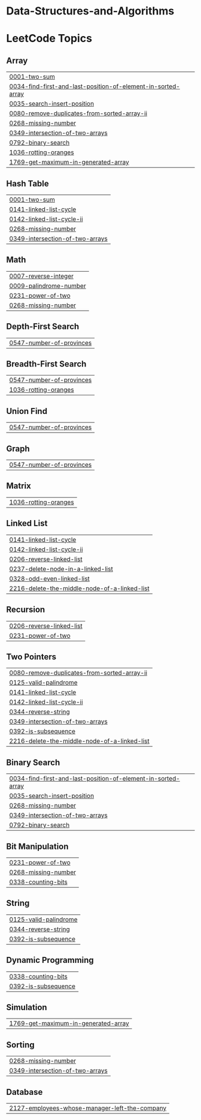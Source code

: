 # Data-Structures-and-Algorithms
<!---LeetCode Topics Start-->
# LeetCode Topics
## Array
|  |
| ------- |
| [0001-two-sum](https://github.com/TapItNinja/Data-Structures-and-Algorithms/tree/master/0001-two-sum) |
| [0034-find-first-and-last-position-of-element-in-sorted-array](https://github.com/TapItNinja/Data-Structures-and-Algorithms/tree/master/0034-find-first-and-last-position-of-element-in-sorted-array) |
| [0035-search-insert-position](https://github.com/TapItNinja/Data-Structures-and-Algorithms/tree/master/0035-search-insert-position) |
| [0080-remove-duplicates-from-sorted-array-ii](https://github.com/TapItNinja/Data-Structures-and-Algorithms/tree/master/0080-remove-duplicates-from-sorted-array-ii) |
| [0268-missing-number](https://github.com/TapItNinja/Data-Structures-and-Algorithms/tree/master/0268-missing-number) |
| [0349-intersection-of-two-arrays](https://github.com/TapItNinja/Data-Structures-and-Algorithms/tree/master/0349-intersection-of-two-arrays) |
| [0792-binary-search](https://github.com/TapItNinja/Data-Structures-and-Algorithms/tree/master/0792-binary-search) |
| [1036-rotting-oranges](https://github.com/TapItNinja/Data-Structures-and-Algorithms/tree/master/1036-rotting-oranges) |
| [1769-get-maximum-in-generated-array](https://github.com/TapItNinja/Data-Structures-and-Algorithms/tree/master/1769-get-maximum-in-generated-array) |
## Hash Table
|  |
| ------- |
| [0001-two-sum](https://github.com/TapItNinja/Data-Structures-and-Algorithms/tree/master/0001-two-sum) |
| [0141-linked-list-cycle](https://github.com/TapItNinja/Data-Structures-and-Algorithms/tree/master/0141-linked-list-cycle) |
| [0142-linked-list-cycle-ii](https://github.com/TapItNinja/Data-Structures-and-Algorithms/tree/master/0142-linked-list-cycle-ii) |
| [0268-missing-number](https://github.com/TapItNinja/Data-Structures-and-Algorithms/tree/master/0268-missing-number) |
| [0349-intersection-of-two-arrays](https://github.com/TapItNinja/Data-Structures-and-Algorithms/tree/master/0349-intersection-of-two-arrays) |
## Math
|  |
| ------- |
| [0007-reverse-integer](https://github.com/TapItNinja/Data-Structures-and-Algorithms/tree/master/0007-reverse-integer) |
| [0009-palindrome-number](https://github.com/TapItNinja/Data-Structures-and-Algorithms/tree/master/0009-palindrome-number) |
| [0231-power-of-two](https://github.com/TapItNinja/Data-Structures-and-Algorithms/tree/master/0231-power-of-two) |
| [0268-missing-number](https://github.com/TapItNinja/Data-Structures-and-Algorithms/tree/master/0268-missing-number) |
## Depth-First Search
|  |
| ------- |
| [0547-number-of-provinces](https://github.com/TapItNinja/Data-Structures-and-Algorithms/tree/master/0547-number-of-provinces) |
## Breadth-First Search
|  |
| ------- |
| [0547-number-of-provinces](https://github.com/TapItNinja/Data-Structures-and-Algorithms/tree/master/0547-number-of-provinces) |
| [1036-rotting-oranges](https://github.com/TapItNinja/Data-Structures-and-Algorithms/tree/master/1036-rotting-oranges) |
## Union Find
|  |
| ------- |
| [0547-number-of-provinces](https://github.com/TapItNinja/Data-Structures-and-Algorithms/tree/master/0547-number-of-provinces) |
## Graph
|  |
| ------- |
| [0547-number-of-provinces](https://github.com/TapItNinja/Data-Structures-and-Algorithms/tree/master/0547-number-of-provinces) |
## Matrix
|  |
| ------- |
| [1036-rotting-oranges](https://github.com/TapItNinja/Data-Structures-and-Algorithms/tree/master/1036-rotting-oranges) |
## Linked List
|  |
| ------- |
| [0141-linked-list-cycle](https://github.com/TapItNinja/Data-Structures-and-Algorithms/tree/master/0141-linked-list-cycle) |
| [0142-linked-list-cycle-ii](https://github.com/TapItNinja/Data-Structures-and-Algorithms/tree/master/0142-linked-list-cycle-ii) |
| [0206-reverse-linked-list](https://github.com/TapItNinja/Data-Structures-and-Algorithms/tree/master/0206-reverse-linked-list) |
| [0237-delete-node-in-a-linked-list](https://github.com/TapItNinja/Data-Structures-and-Algorithms/tree/master/0237-delete-node-in-a-linked-list) |
| [0328-odd-even-linked-list](https://github.com/TapItNinja/Data-Structures-and-Algorithms/tree/master/0328-odd-even-linked-list) |
| [2216-delete-the-middle-node-of-a-linked-list](https://github.com/TapItNinja/Data-Structures-and-Algorithms/tree/master/2216-delete-the-middle-node-of-a-linked-list) |
## Recursion
|  |
| ------- |
| [0206-reverse-linked-list](https://github.com/TapItNinja/Data-Structures-and-Algorithms/tree/master/0206-reverse-linked-list) |
| [0231-power-of-two](https://github.com/TapItNinja/Data-Structures-and-Algorithms/tree/master/0231-power-of-two) |
## Two Pointers
|  |
| ------- |
| [0080-remove-duplicates-from-sorted-array-ii](https://github.com/TapItNinja/Data-Structures-and-Algorithms/tree/master/0080-remove-duplicates-from-sorted-array-ii) |
| [0125-valid-palindrome](https://github.com/TapItNinja/Data-Structures-and-Algorithms/tree/master/0125-valid-palindrome) |
| [0141-linked-list-cycle](https://github.com/TapItNinja/Data-Structures-and-Algorithms/tree/master/0141-linked-list-cycle) |
| [0142-linked-list-cycle-ii](https://github.com/TapItNinja/Data-Structures-and-Algorithms/tree/master/0142-linked-list-cycle-ii) |
| [0344-reverse-string](https://github.com/TapItNinja/Data-Structures-and-Algorithms/tree/master/0344-reverse-string) |
| [0349-intersection-of-two-arrays](https://github.com/TapItNinja/Data-Structures-and-Algorithms/tree/master/0349-intersection-of-two-arrays) |
| [0392-is-subsequence](https://github.com/TapItNinja/Data-Structures-and-Algorithms/tree/master/0392-is-subsequence) |
| [2216-delete-the-middle-node-of-a-linked-list](https://github.com/TapItNinja/Data-Structures-and-Algorithms/tree/master/2216-delete-the-middle-node-of-a-linked-list) |
## Binary Search
|  |
| ------- |
| [0034-find-first-and-last-position-of-element-in-sorted-array](https://github.com/TapItNinja/Data-Structures-and-Algorithms/tree/master/0034-find-first-and-last-position-of-element-in-sorted-array) |
| [0035-search-insert-position](https://github.com/TapItNinja/Data-Structures-and-Algorithms/tree/master/0035-search-insert-position) |
| [0268-missing-number](https://github.com/TapItNinja/Data-Structures-and-Algorithms/tree/master/0268-missing-number) |
| [0349-intersection-of-two-arrays](https://github.com/TapItNinja/Data-Structures-and-Algorithms/tree/master/0349-intersection-of-two-arrays) |
| [0792-binary-search](https://github.com/TapItNinja/Data-Structures-and-Algorithms/tree/master/0792-binary-search) |
## Bit Manipulation
|  |
| ------- |
| [0231-power-of-two](https://github.com/TapItNinja/Data-Structures-and-Algorithms/tree/master/0231-power-of-two) |
| [0268-missing-number](https://github.com/TapItNinja/Data-Structures-and-Algorithms/tree/master/0268-missing-number) |
| [0338-counting-bits](https://github.com/TapItNinja/Data-Structures-and-Algorithms/tree/master/0338-counting-bits) |
## String
|  |
| ------- |
| [0125-valid-palindrome](https://github.com/TapItNinja/Data-Structures-and-Algorithms/tree/master/0125-valid-palindrome) |
| [0344-reverse-string](https://github.com/TapItNinja/Data-Structures-and-Algorithms/tree/master/0344-reverse-string) |
| [0392-is-subsequence](https://github.com/TapItNinja/Data-Structures-and-Algorithms/tree/master/0392-is-subsequence) |
## Dynamic Programming
|  |
| ------- |
| [0338-counting-bits](https://github.com/TapItNinja/Data-Structures-and-Algorithms/tree/master/0338-counting-bits) |
| [0392-is-subsequence](https://github.com/TapItNinja/Data-Structures-and-Algorithms/tree/master/0392-is-subsequence) |
## Simulation
|  |
| ------- |
| [1769-get-maximum-in-generated-array](https://github.com/TapItNinja/Data-Structures-and-Algorithms/tree/master/1769-get-maximum-in-generated-array) |
## Sorting
|  |
| ------- |
| [0268-missing-number](https://github.com/TapItNinja/Data-Structures-and-Algorithms/tree/master/0268-missing-number) |
| [0349-intersection-of-two-arrays](https://github.com/TapItNinja/Data-Structures-and-Algorithms/tree/master/0349-intersection-of-two-arrays) |
## Database
|  |
| ------- |
| [2127-employees-whose-manager-left-the-company](https://github.com/TapItNinja/Data-Structures-and-Algorithms/tree/master/2127-employees-whose-manager-left-the-company) |
<!---LeetCode Topics End-->